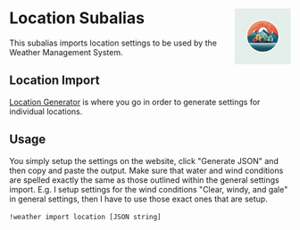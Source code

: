 <h1>Location Subalias<img align="right" src="../../../Data/images/main.png" width="100px"></h1>

This subalias imports location settings to be used by the Weather Management System.

## Location Import
[Location Generator](https://shadow-draconic-development.github.io/Weather-Management-System---Redux/city.html) is where you go in order to generate settings for individual locations.

## Usage
You simply setup the settings on the website, click "Generate JSON" and then copy and paste the output. Make sure that water and wind conditions are spelled exactly the same as those outlined within the general settings import. E.g. I setup settings for the wind conditions "Clear, windy, and gale" in general settings, then I have to use those exact ones that are setup.

`!weather import location [JSON string]`